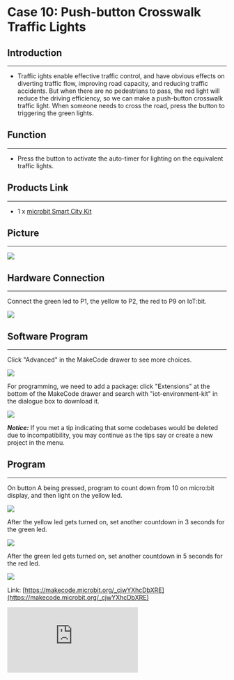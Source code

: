 ﻿# Case 10: Push-button Crosswalk Traffic Lights


##  Introduction
---

- Traffic ights enable effective traffic control, and have obvious effects on diverting traffic flow, improving road capacity, and reducing traffic accidents. But when there are no pedestrians to pass, the red light will reduce the driving efficiency, so we can make a push-button crosswalk traffic light. When someone needs to cross the road, press the button to triggering the green lights.


##  Function
---
- Press the button to activate the auto-timer for lighting on the equivalent traffic lights.

## Products Link
---
- 1 x [microbit Smart City Kit](https://shop.elecfreaks.com/products/elecfreaks-micro-bit-smart-city-kit-without-micro-bit-board?_pos=1&_sid=ce30b50b6&_ss=r)

## Picture
---
![](https://wiki-media-ef.oss-cn-hongkong.aliyuncs.com//images/microbit-Smart-City-Kit-case-01-02.png)

## Hardware Connection
---

Connect the green led to P1, the yellow to P2, the red to P9 on IoT:bit.

![](https://wiki-media-ef.oss-cn-hongkong.aliyuncs.com//images/microbit-Smart-City-Kit-case-04-03.png)

## Software Program

---

Click "Advanced" in the MakeCode drawer to see more choices.

![](https://wiki-media-ef.oss-cn-hongkong.aliyuncs.com//images/microbit-Smart-City-Kit-case-01-04.png)

For programming, we need to add a package: click "Extensions" at the bottom of the MakeCode drawer and search with "iot-environment-kit" in the dialogue box to download it.

![](https://wiki-media-ef.oss-cn-hongkong.aliyuncs.com//images/microbit-Smart-City-Kit-case-01-05.png)



***Notice:*** If you met a tip indicating that some codebases would be deleted due to incompatibility, you may continue as the tips say or create a new project in the menu.

## Program

---

On button A being pressed, program to count down from 10 on micro:bit display, and then light on the yellow led.

![](https://wiki-media-ef.oss-cn-hongkong.aliyuncs.com//images/microbit-Smart-City-Kit-case-10-07.png)

After the yellow led gets turned on, set another countdown in 3 seconds for the green led.

![](https://wiki-media-ef.oss-cn-hongkong.aliyuncs.com//images/microbit-Smart-City-Kit-case-10-08.png)

After the green led gets turned on, set another countdown in 5 seconds for the red led.


![](https://wiki-media-ef.oss-cn-hongkong.aliyuncs.com//images/microbit-Smart-City-Kit-case-10-09.png)

Link: [https://makecode.microbit.org/_cjwYXhcDbXRE](https://makecode.microbit.org/_cjwYXhcDbXRE)

<div
    style={{
        position: 'relative',
        paddingBottom: '60%',
        overflow: 'hidden',
    }}
>
    <iframe
        src="https://makecode.microbit.org/_cjwYXhcDbXRE"
        frameborder="0"
        sandbox="allow-popups allow-forms allow-scripts allow-same-origin"
        style={{
            position: 'absolute',
            width: '100%',
            height: '100%',
        }}
    />
</div>


## Result
---
- Press button A to display the countdown time on the micro:bit, press the button to light on the red led for 10s, the yellow for 3s and the green for 5s.
